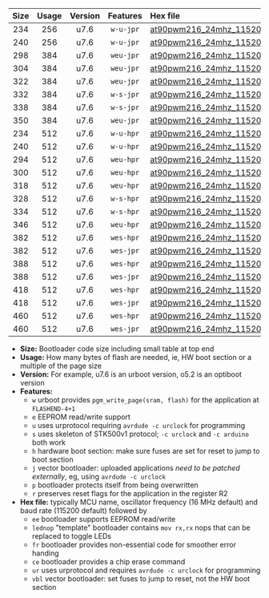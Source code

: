 |Size|Usage|Version|Features|Hex file|
|:-:|:-:|:-:|:-:|:--|
|234|256|u7.6|`w-u-jpr`|[at90pwm216_24mhz_115200bps_ur_vbl.hex](https://raw.githubusercontent.com/stefanrueger/urboot/main/bootloaders/at90pwm216/fcpu_24mhz/115200_bps/at90pwm216_24mhz_115200bps_ur_vbl.hex)|
|240|256|u7.6|`w-u-jpr`|[at90pwm216_24mhz_115200bps_lednop_ur_vbl.hex](https://raw.githubusercontent.com/stefanrueger/urboot/main/bootloaders/at90pwm216/fcpu_24mhz/115200_bps/at90pwm216_24mhz_115200bps_lednop_ur_vbl.hex)|
|298|384|u7.6|`weu-jpr`|[at90pwm216_24mhz_115200bps_ee_ur_vbl.hex](https://raw.githubusercontent.com/stefanrueger/urboot/main/bootloaders/at90pwm216/fcpu_24mhz/115200_bps/at90pwm216_24mhz_115200bps_ee_ur_vbl.hex)|
|304|384|u7.6|`weu-jpr`|[at90pwm216_24mhz_115200bps_ee_lednop_ur_vbl.hex](https://raw.githubusercontent.com/stefanrueger/urboot/main/bootloaders/at90pwm216/fcpu_24mhz/115200_bps/at90pwm216_24mhz_115200bps_ee_lednop_ur_vbl.hex)|
|322|384|u7.6|`weu-jpr`|[at90pwm216_24mhz_115200bps_ee_lednop_fr_ur_vbl.hex](https://raw.githubusercontent.com/stefanrueger/urboot/main/bootloaders/at90pwm216/fcpu_24mhz/115200_bps/at90pwm216_24mhz_115200bps_ee_lednop_fr_ur_vbl.hex)|
|332|384|u7.6|`w-s-jpr`|[at90pwm216_24mhz_115200bps_vbl.hex](https://raw.githubusercontent.com/stefanrueger/urboot/main/bootloaders/at90pwm216/fcpu_24mhz/115200_bps/at90pwm216_24mhz_115200bps_vbl.hex)|
|338|384|u7.6|`w-s-jpr`|[at90pwm216_24mhz_115200bps_lednop_vbl.hex](https://raw.githubusercontent.com/stefanrueger/urboot/main/bootloaders/at90pwm216/fcpu_24mhz/115200_bps/at90pwm216_24mhz_115200bps_lednop_vbl.hex)|
|350|384|u7.6|`weu-jpr`|[at90pwm216_24mhz_115200bps_ee_lednop_fr_ce_ur_vbl.hex](https://raw.githubusercontent.com/stefanrueger/urboot/main/bootloaders/at90pwm216/fcpu_24mhz/115200_bps/at90pwm216_24mhz_115200bps_ee_lednop_fr_ce_ur_vbl.hex)|
|234|512|u7.6|`w-u-hpr`|[at90pwm216_24mhz_115200bps_ur.hex](https://raw.githubusercontent.com/stefanrueger/urboot/main/bootloaders/at90pwm216/fcpu_24mhz/115200_bps/at90pwm216_24mhz_115200bps_ur.hex)|
|240|512|u7.6|`w-u-hpr`|[at90pwm216_24mhz_115200bps_lednop_ur.hex](https://raw.githubusercontent.com/stefanrueger/urboot/main/bootloaders/at90pwm216/fcpu_24mhz/115200_bps/at90pwm216_24mhz_115200bps_lednop_ur.hex)|
|294|512|u7.6|`weu-hpr`|[at90pwm216_24mhz_115200bps_ee_ur.hex](https://raw.githubusercontent.com/stefanrueger/urboot/main/bootloaders/at90pwm216/fcpu_24mhz/115200_bps/at90pwm216_24mhz_115200bps_ee_ur.hex)|
|300|512|u7.6|`weu-hpr`|[at90pwm216_24mhz_115200bps_ee_lednop_ur.hex](https://raw.githubusercontent.com/stefanrueger/urboot/main/bootloaders/at90pwm216/fcpu_24mhz/115200_bps/at90pwm216_24mhz_115200bps_ee_lednop_ur.hex)|
|318|512|u7.6|`weu-hpr`|[at90pwm216_24mhz_115200bps_ee_lednop_fr_ur.hex](https://raw.githubusercontent.com/stefanrueger/urboot/main/bootloaders/at90pwm216/fcpu_24mhz/115200_bps/at90pwm216_24mhz_115200bps_ee_lednop_fr_ur.hex)|
|328|512|u7.6|`w-s-hpr`|[at90pwm216_24mhz_115200bps.hex](https://raw.githubusercontent.com/stefanrueger/urboot/main/bootloaders/at90pwm216/fcpu_24mhz/115200_bps/at90pwm216_24mhz_115200bps.hex)|
|334|512|u7.6|`w-s-hpr`|[at90pwm216_24mhz_115200bps_lednop.hex](https://raw.githubusercontent.com/stefanrueger/urboot/main/bootloaders/at90pwm216/fcpu_24mhz/115200_bps/at90pwm216_24mhz_115200bps_lednop.hex)|
|346|512|u7.6|`weu-hpr`|[at90pwm216_24mhz_115200bps_ee_lednop_fr_ce_ur.hex](https://raw.githubusercontent.com/stefanrueger/urboot/main/bootloaders/at90pwm216/fcpu_24mhz/115200_bps/at90pwm216_24mhz_115200bps_ee_lednop_fr_ce_ur.hex)|
|382|512|u7.6|`wes-hpr`|[at90pwm216_24mhz_115200bps_ee.hex](https://raw.githubusercontent.com/stefanrueger/urboot/main/bootloaders/at90pwm216/fcpu_24mhz/115200_bps/at90pwm216_24mhz_115200bps_ee.hex)|
|382|512|u7.6|`wes-jpr`|[at90pwm216_24mhz_115200bps_ee_vbl.hex](https://raw.githubusercontent.com/stefanrueger/urboot/main/bootloaders/at90pwm216/fcpu_24mhz/115200_bps/at90pwm216_24mhz_115200bps_ee_vbl.hex)|
|388|512|u7.6|`wes-hpr`|[at90pwm216_24mhz_115200bps_ee_lednop.hex](https://raw.githubusercontent.com/stefanrueger/urboot/main/bootloaders/at90pwm216/fcpu_24mhz/115200_bps/at90pwm216_24mhz_115200bps_ee_lednop.hex)|
|388|512|u7.6|`wes-jpr`|[at90pwm216_24mhz_115200bps_ee_lednop_vbl.hex](https://raw.githubusercontent.com/stefanrueger/urboot/main/bootloaders/at90pwm216/fcpu_24mhz/115200_bps/at90pwm216_24mhz_115200bps_ee_lednop_vbl.hex)|
|418|512|u7.6|`wes-hpr`|[at90pwm216_24mhz_115200bps_ee_lednop_fr.hex](https://raw.githubusercontent.com/stefanrueger/urboot/main/bootloaders/at90pwm216/fcpu_24mhz/115200_bps/at90pwm216_24mhz_115200bps_ee_lednop_fr.hex)|
|418|512|u7.6|`wes-jpr`|[at90pwm216_24mhz_115200bps_ee_lednop_fr_vbl.hex](https://raw.githubusercontent.com/stefanrueger/urboot/main/bootloaders/at90pwm216/fcpu_24mhz/115200_bps/at90pwm216_24mhz_115200bps_ee_lednop_fr_vbl.hex)|
|460|512|u7.6|`wes-hpr`|[at90pwm216_24mhz_115200bps_ee_lednop_fr_ce.hex](https://raw.githubusercontent.com/stefanrueger/urboot/main/bootloaders/at90pwm216/fcpu_24mhz/115200_bps/at90pwm216_24mhz_115200bps_ee_lednop_fr_ce.hex)|
|460|512|u7.6|`wes-jpr`|[at90pwm216_24mhz_115200bps_ee_lednop_fr_ce_vbl.hex](https://raw.githubusercontent.com/stefanrueger/urboot/main/bootloaders/at90pwm216/fcpu_24mhz/115200_bps/at90pwm216_24mhz_115200bps_ee_lednop_fr_ce_vbl.hex)|

- **Size:** Bootloader code size including small table at top end
- **Usage:** How many bytes of flash are needed, ie, HW boot section or a multiple of the page size
- **Version:** For example, u7.6 is an urboot version, o5.2 is an optiboot version
- **Features:**
  + `w` urboot provides `pgm_write_page(sram, flash)` for the application at `FLASHEND-4+1`
  + `e` EEPROM read/write support
  + `u` uses urprotocol requiring `avrdude -c urclock` for programming
  + `s` uses skeleton of STK500v1 protocol; `-c urclock` and `-c arduino` both work
  + `h` hardware boot section: make sure fuses are set for reset to jump to boot section
  + `j` vector bootloader: uploaded applications *need to be patched externally*, eg, using `avrdude -c urclock`
  + `p` bootloader protects itself from being overwritten
  + `r` preserves reset flags for the application in the register R2
- **Hex file:** typically MCU name, oscillator frequency (16 MHz default) and baud rate (115200 default) followed by
  + `ee` bootloader supports EEPROM read/write
  + `lednop` "template" bootloader contains `mov rx,rx` nops that can be replaced to toggle LEDs
  + `fr` bootloader provides non-essential code for smoother error handing
  + `ce` bootloader provides a chip erase command
  + `ur` uses urprotocol and requires `avrdude -c urclock` for programming
  + `vbl` vector bootloader: set fuses to jump to reset, not the HW boot section
